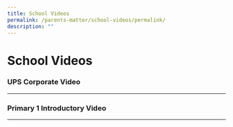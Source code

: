 ```yaml
---
title: School Videos
permalink: /parents-matter/school-videos/permalink/
description: ""
---
```

School Videos
=============

### UPS Corporate Video
-------------------

### Primary 1 Introductory Video
----------------------------